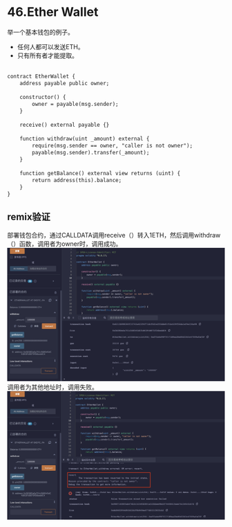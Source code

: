 # 46.Ether Wallet
举一个基本钱包的例子。

* 任何人都可以发送ETH。
* 只有所有者才能提取。
```solidity

contract EtherWallet {
    address payable public owner;

    constructor() {
        owner = payable(msg.sender);
    }

    receive() external payable {}

    function withdraw(uint _amount) external {
        require(msg.sender == owner, "caller is not owner");
        payable(msg.sender).transfer(_amount);
    }

    function getBalance() external view returns (uint) {
        return address(this).balance;
    }
}
```

## remix验证
部署钱包合约，通过CALLDATA调用receive（）转入1ETH，然后调用withdraw（）函数，调用者为owner时，调用成功。
![46-1.png](./img/46-1.png)
调用者为其他地址时，调用失败。
![46-2.png](./img/46-2.png)

